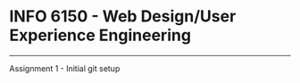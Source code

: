 # INFO 6150 - Web Design/User Experience Engineering
----------------------------------------------------

Assignment 1 - Initial git setup
